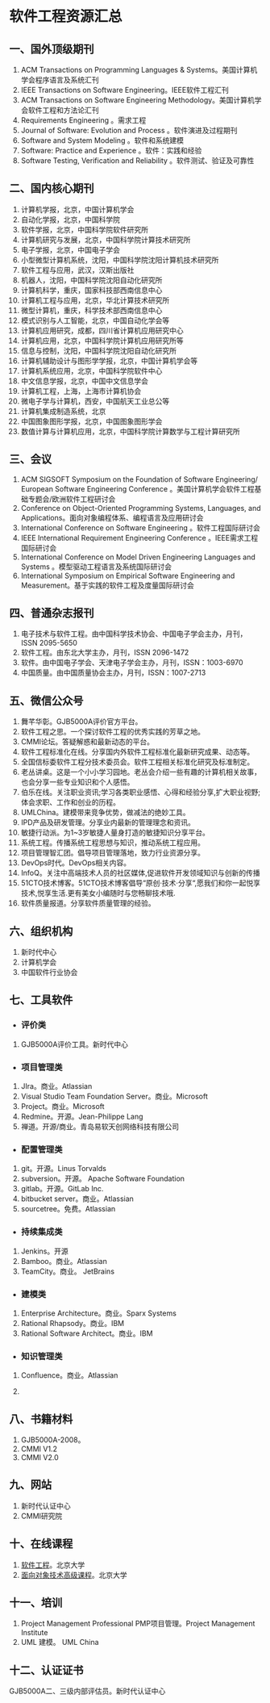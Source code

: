 # 软件工程资源汇总

## 一、国外顶级期刊

1. ACM Transactions on Programming Languages & Systems。美国计算机学会程序语言及系统汇刊
2. IEEE Transactions on Software Engineering。IEEE软件工程汇刊
3. ACM Transactions on Software Engineering Methodology。美国计算机学会软件工程和方法论汇刊
4. Requirements Engineering 。需求工程
5. Journal of Software: Evolution and Process 。软件演进及过程期刊
6. Software and System Modeling  。软件和系统建模
7. Software: Practice and Experience 。软件：实践和经验
8. Software Testing, Verification and Reliability 。软件测试、验证及可靠性

## 二、国内核心期刊

1. 计算机学报，北京，中国计算机学会 
2. 自动化学报，北京，中国科学院
3. 软件学报，北京，中国科学院软件研究所
4. 计算机研究与发展，北京，中国科学院计算技术研究所 
5. 电子学报，北京，中国电子学会
6. 小型微型计算机系统，沈阳，中国科学院沈阳计算机技术研究所 
7. 软件工程与应用，武汉，汉斯出版社
8. 机器人，沈阳，中国科学院沈阳自动化研究所 
9. 计算机科学，重庆，国家科技部西南信息中心 
10. 计算机工程与应用，北京，华北计算技术研究所 
11. 微型计算机，重庆，科学技术部西南信息中心 
12. 模式识别与人工智能，北京，中国自动化学会等 
13. 计算机应用研究，成都，四川省计算机应用研究中心
14. 计算机应用，北京，中国科学院计算机应用研究所等 
15. 信息与控制，沈阳，中国科学院沈阳自动化研究所 
16. 计算机辅助设计与图形学学报，北京，中国计算机学会等 
17. 计算机系统应用，北京，中国科学院软件中心 
18. 中文信息学报，北京，中国中文信息学会 
19. 计算机工程，上海，上海市计算机协会 
20. 微电子学与计算机，西安，中国航天工业总公等 
21. 计算机集成制造系统，北京 
22. 中国图象图形学报，北京，中国图象图形学会
23. 数值计算与计算机应用，北京，中国科学院计算数学与工程计算研究所



## 三、会议

1. ACM SIGSOFT Symposium on the Foundation of Software Engineering/ European Software Engineering Conference 。美国计算机学会软件工程基础专题会/欧洲软件工程研讨会
2. Conference on Object-Oriented Programming Systems, Languages, and Applications。面向对象编程体系、编程语言及应用研讨会
3. International Conference on Software Engineering 。软件工程国际研讨会
4. IEEE International Requirement Engineering Conference 。IEEE需求工程国际研讨会
5. International Conference on Model Driven Engineering Languages and Systems 。模型驱动工程语言及系统国际研讨会
6. International Symposium on Empirical Software Engineering and Measurement。基于实践的软件工程及度量国际研讨会

## 四、普通杂志报刊

1. 电子技术与软件工程。由中国科学技术协会、中国电子学会主办，月刊，ISSN 2095-5650
2. 软件工程。由东北大学主办，月刊，ISSN 2096-1472
3. 软件。由中国电子学会、天津电子学会主办，月刊，ISSN：1003-6970
4. 中国质量。由中国质量协会主办，月刊，ISSN：1007-2713

## 五、微信公众号

1. 舞芊华彰。GJB5000A评价官方平台。
2. 软件工程之思。一个探讨软件工程的优秀实践的芳草之地。
3. CMMI论坛。答疑解惑和最新动态的平台。
4. 软件工程标准化在线。分享国内外软件工程标准化最新研究成果、动态等。
5. 全国信标委软件工程分技术委员会。软件工程相关标准化研究及标准制定。
6. 老丛讲桌。这是一个小小学习园地。老丛会介绍一些有趣的计算机相关故事，也会分享一些专业知识和个人感悟。
7. 伯乐在线。关注职业资讯;学习各类职业感悟、心得和经验分享,扩大职业视野;体会求职、工作和创业的历程。
8. UMLChina。建模带来竞争优势，做减法的绝妙工具。
9. IPD产品及研发管理。分享业内最新的管理理念和资讯。
10. 敏捷行动派。为1~3岁敏捷人量身打造的敏捷知识分享平台。
11. 系统工程。传播系统工程思想与知识，推动系统工程应用。
12. 项目管理智汇团。倡导项目管理落地，致力行业资源分享。
13. DevOps时代。DevOps相关内容。
14. InfoQ。关注中高端技术人员的社区媒体,促进软件开发领域知识与创新的传播
15. 51CTO技术博客。51CTO技术博客倡导“原创·技术·分享“,愿我们和你一起悦享技术,悦享生活.更有美女小编随时与您畅聊技术哦.
16. 软件质量报道。分享软件质量管理的经验。

## 六、组织机构

1. 新时代中心
2. 计算机学会
3. 中国软件行业协会

## 七、工具软件

- ### 评价类

1. GJB5000A评价工具。新时代中心

- ### 项目管理类

1. JIra。商业。Atlassian
2. Visual Studio Team Foundation Server。商业。Microsoft
2. Project。商业。Microsoft
4. Redmine。开源。Jean-Philippe Lang
5. 禅道。开源/商业。青岛易软天创网络科技有限公司

- ### 配置管理类

1. git。开源。Linus Torvalds 
2. subversion。开源。 Apache Software Foundation
3. gitlab。开源。GitLab Inc.
4. bitbucket server。商业。Atlassian
5. sourcetree。免费。Atlassian

- ### 持续集成类

1. Jenkins。开源
2. Bamboo。商业。Atlassian
3. TeamCity。商业。 JetBrains

- ### 建模类

1. Enterprise Architecture。商业。Sparx Systems
2. Rational Rhapsody。商业。IBM
3. Rational Software Architect。商业。IBM

- ### 知识管理类

1. Confluence。商业。Atlassian


1. ​

## 八、书籍材料

1. GJB5000A-2008。
2. CMMI V1.2
3. CMMI V2.0

## 九、网站

1. 新时代认证中心
2. CMMI研究院

## 十、在线课程

1. [软件工程](https://zh.coursera.org/learn/ruanjian-gongcheng)。北京大学
2. [面向对象技术高级课程](https://www.coursera.org/learn/aoo)。北京大学

## 十一、培训

1. Project Management Professional PMP项目管理。Project Management Institute
2. UML 建模。 UML China

## 十二、认证证书

GJB5000A二、三级内部评估员。新时代认证中心

